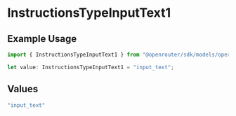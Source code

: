 # InstructionsTypeInputText1

## Example Usage

```typescript
import { InstructionsTypeInputText1 } from "@openrouter/sdk/models/operations";

let value: InstructionsTypeInputText1 = "input_text";
```

## Values

```typescript
"input_text"
```